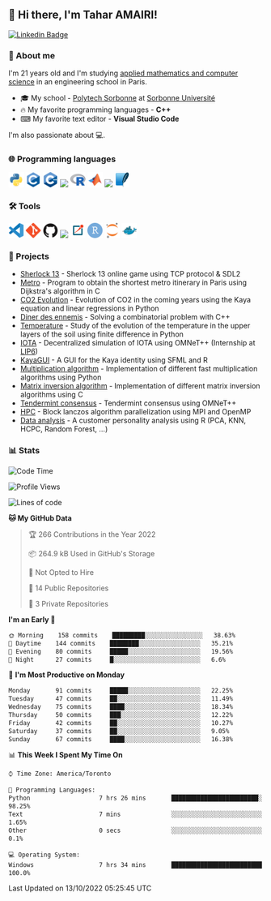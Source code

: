 ## 👋 Hi there, I'm Tahar AMAIRI!
[![Linkedin Badge](https://img.shields.io/badge/-LinkedIn-blue?style=flat-square&logo=Linkedin&logoColor=white&link=https://www.linkedin.com/in/tamairi/)](https://www.linkedin.com/in/tamairi/) 

### 🧐 About me
I'm 21 years old and I'm studying [applied mathematics and computer science](https://www.polytech.sorbonne-universite.fr/formations/mathematiques-appliques-et-informatique) in an engineering school in Paris.

- 🎓 My school - [Polytech Sorbonne](https://www.polytech.sorbonne-universite.fr) at [Sorbonne Université](https://www.sorbonne-universite.fr/)
- 🔥 My favorite programming languages - **C++**
- ⌨ My favorite text editor - **Visual Studio Code**

I'm also passionate about 💻. 

### 🌐 Programming languages
</code><img height="30" src="https://github.com/devicons/devicon/blob/master/icons/python/python-original.svg"></code>
</code><img height="30" src="https://github.com/devicons/devicon/blob/master/icons/c/c-original.svg"></code>
</code><img height="30" src="https://github.com/devicons/devicon/blob/master/icons/cplusplus/cplusplus-original.svg"></code>
</code><img height="30" src="https://upload.wikimedia.org/wikipedia/commons/9/92/LaTeX_logo.svg"></code>
</code><img height="30" src="https://github.com/devicons/devicon/blob/master/icons/r/r-original.svg"></code>
</code><img height="30" src="https://github.com/devicons/devicon/blob/master/icons/matlab/matlab-original.svg"></code>
</code><img height="30" src="https://upload.wikimedia.org/wikipedia/commons/6/6b/RISC-V-logo-square.svg"></code>
</code><img height="30" src="https://github.com/T-amairi/T-amairi/blob/main/img/sqlite.png"></code>

### 🛠️ Tools
</code><img height="30" src="https://github.com/devicons/devicon/blob/master/icons/vscode/vscode-original.svg"></code>
</code><img height="30" src="https://github.com/devicons/devicon/blob/master/icons/git/git-plain.svg"></code>
</code><img height="30" src="https://github.com/devicons/devicon/blob/master/icons/github/github-original.svg"></code>
</code><img height="30" src="https://images.ctfassets.net/nrgyaltdicpt/6qSXAo1CYEeBn5RkKLOR64/19c74bfb9a32772e353ff25c6f0070f5/ologo_square_colour_light_bg.png"></code>
</code><img height="30" src="https://github.com/T-amairi/T-amairi/blob/main/img/omnetpp.png"></code>
</code><img height="30" src="https://github.com/devicons/devicon/blob/master/icons/rstudio/rstudio-original.svg"></code>
</code><img height="30" src="https://github.com/devicons/devicon/blob/master/icons/jupyter/jupyter-original.svg"></code>
</code><img height="30" src="https://raw.githubusercontent.com/devicons/devicon/master/icons/docker/docker-original.svg"></code>

### 🚀 Projects
 * [Sherlock 13](https://github.com/T-amairi/Sh13) - Sherlock 13 online game using TCP protocol & SDL2
 * [Metro](https://github.com/T-amairi/ProjetMetro) - Program to obtain the shortest metro itinerary in Paris using Dijkstra's algorithm in C
 * [CO2 Evolution](https://github.com/are2019-mipia1a2/Evolution-CO2) - Evolution of CO2 in the coming years using the Kaya equation and linear regressions in Python
 * [Diner des ennemis](https://github.com/T-amairi/Diner-des-ennemis) - Solving a combinatorial problem with C++
 * [Temperature](https://github.com/Amine695/ProjetTemp) - Study of the evolution of the temperature in the upper layers of the soil using finite difference in Python
 * [IOTA](https://github.com/T-amairi/IOTA) - Decentralized simulation of IOTA using OMNeT++ (Internship at [LIP6](https://www.lip6.fr/))
 * [KayaGUI](https://github.com/T-amairi/KayaGUI) - A GUI for the Kaya identity using SFML and R
 * [Multiplication algorithm](https://github.com/T-amairi/FFT) - Implementation of different fast multiplication algorithms using Python
 * [Matrix inversion algorithm](https://github.com/T-amairi/FLAG) - Implementation of different matrix inversion algorithms using C
 * [Tendermint consensus](https://github.com/T-amairi/Tendermint) - Tendermint consensus using OMNeT++
 * [HPC](https://github.com/T-amairi/block-lanczos-algorithm-parallelization) - Block lanczos algorithm parallelization using MPI and OpenMP
 * [Data analysis](https://github.com/T-amairi/Customer-Personality-Analysis) - A customer personality analysis using R (PCA, KNN, HCPC, Random Forest, ...)

### 📊 Stats
<!--START_SECTION:waka-->
![Code Time](http://img.shields.io/badge/Code%20Time-526%20hrs%203%20mins-blue)

![Profile Views](http://img.shields.io/badge/Profile%20Views-0-blue)

![Lines of code](https://img.shields.io/badge/From%20Hello%20World%20I%27ve%20Written-73%20Thousand%20lines%20of%20code-blue)

**🐱 My GitHub Data** 

> 🏆 266 Contributions in the Year 2022
 > 
> 📦 264.9 kB Used in GitHub's Storage 
 > 
> 🚫 Not Opted to Hire
 > 
> 📜 14 Public Repositories 
 > 
> 🔑 3 Private Repositories  
 > 
**I'm an Early 🐤** 

```text
🌞 Morning    158 commits    █████████░░░░░░░░░░░░░░░░   38.63% 
🌆 Daytime    144 commits    ████████░░░░░░░░░░░░░░░░░   35.21% 
🌃 Evening    80 commits     █████░░░░░░░░░░░░░░░░░░░░   19.56% 
🌙 Night      27 commits     █░░░░░░░░░░░░░░░░░░░░░░░░   6.6%

```
📅 **I'm Most Productive on Monday** 

```text
Monday       91 commits     █████░░░░░░░░░░░░░░░░░░░░   22.25% 
Tuesday      47 commits     ██░░░░░░░░░░░░░░░░░░░░░░░   11.49% 
Wednesday    75 commits     ████░░░░░░░░░░░░░░░░░░░░░   18.34% 
Thursday     50 commits     ███░░░░░░░░░░░░░░░░░░░░░░   12.22% 
Friday       42 commits     ██░░░░░░░░░░░░░░░░░░░░░░░   10.27% 
Saturday     37 commits     ██░░░░░░░░░░░░░░░░░░░░░░░   9.05% 
Sunday       67 commits     ████░░░░░░░░░░░░░░░░░░░░░   16.38%

```


📊 **This Week I Spent My Time On** 

```text
⌚︎ Time Zone: America/Toronto

💬 Programming Languages: 
Python                   7 hrs 26 mins       ████████████████████████░   98.25% 
Text                     7 mins              ░░░░░░░░░░░░░░░░░░░░░░░░░   1.65% 
Other                    0 secs              ░░░░░░░░░░░░░░░░░░░░░░░░░   0.1%

💻 Operating System: 
Windows                  7 hrs 34 mins       █████████████████████████   100.0%

```


 Last Updated on 13/10/2022 05:25:45 UTC
<!--END_SECTION:waka-->
